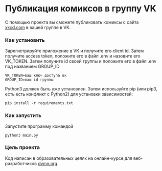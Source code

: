 # Публикация комиксов в группу VK

С помощью проекта вы сможете публиковать комиксы с сайта [xkcd.com](hhttps://xkcd.com/) в вашей группе в VK.

### Как установить

Зарегистрируйте приложение в VK и получите его client id. Затем получите access token, положите его в файл .env и назовите его VK_TOKEN.
Затем получите id своей группы и положите его в файл .env под названием GROUP_ID
```
VK_TOKEN=ваш ключ доступа вк
GROUP_ID=ваш id группы
```

Python3 должен быть уже установлен. Затем используйте pip (или pip3, есть есть конфликт с Python2) для установки зависимостей:
```
pip install -r requirements.txt
```
### Как запустить
Запустите программу командой
```
python3 main.py
```
### Цель проекта

Код написан в образовательных целях на онлайн-курсе для веб-разработчиков [dvmn.org](https://dvmn.org/).